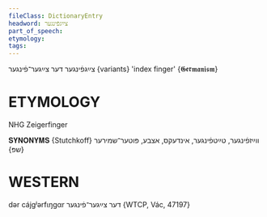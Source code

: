 ```yaml
---
fileClass: DictionaryEntry
headword: צײַגפֿינגער
part_of_speech: 
etymology: 
tags: 
---
```

צײַגפֿינגער
דער
צײַגער־פֿינגער {variants}
'index finger'
{𝕲𝖊𝖗𝖒𝖆𝖓𝖎𝖘𝖒}

ETYMOLOGY
===========
NHG Zeigerfinger

𝐒𝐘𝐍𝐎𝐍𝐘𝐌𝐒 {Stutchkoff}
ווײַזפֿינגער, טײַטפֿינגער, אינדעקס, אצבע, פּוטער־שמירער {שפּ}

WESTERN
========

dər cájgʲərfɩŋgαr דער צײַגער־פֿינגער {WTCP, Vác, 47197}
